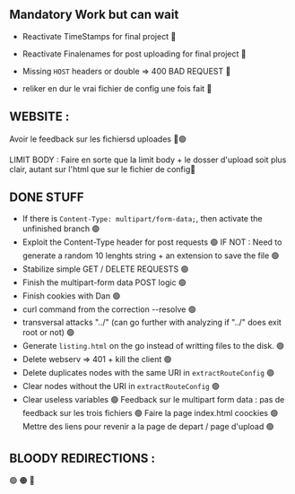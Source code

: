 ## Mandatory Work but can wait

- Reactivate TimeStamps for final project 🔴

- Reactivate Finalenames for post uploading for final project 🔴

- Missing `HOST` headers or double => 400 BAD REQUEST 🔴

- reliker en dur le vrai fichier de config une fois fait 🔴



## WEBSITE :
Avoir le feedback sur les fichiersd uploades 🔴🟢

LIMIT BODY :
Faire en sorte que la limit body + le dosser d'upload soit plus clair, autant sur l'html que sur le fichier de config🔴


## DONE STUFF
- If there is `Content-Type: multipart/form-data;`, then activate the unfinished branch 🟢
- Exploit the Content-Type header for post requests 🟢
IF NOT : Need to generate a random 10 lenghts string + an extension to save the file 🟢
- Stabilize simple GET / DELETE REQUESTS 🟢
- Finish the multipart-form data POST logic 🟢
- Finish cookies with Dan 🟢
- curl command from the correction --resolve 🟢
- transversal attacks "../" (can go further with analyzing if "../" does exit root or not) 🟢
- Generate `listing.html` on the go instead of writting files to the disk. 🟢
- Delete webserv => 401 + kill the client 🟢
- Delete duplicates nodes with the same URI in `extractRouteConfig` 🟢
- Clear nodes without the URI in `extractRouteConfig` 🟢
- Clear useless variables 🟢
Feedback sur le multipart form data : pas de feedback sur les trois fichiers 🟢
Faire la page index.html coockies 🟢
Mettre des liens pour revenir a la page de depart / page d'upload 🟢

## BLOODY REDIRECTIONS :



🟢
🟠
🔴
